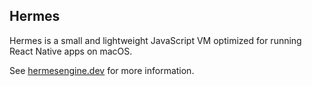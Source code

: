 ## Hermes

Hermes is a small and lightweight JavaScript VM optimized for running
React Native apps on macOS.

See [hermesengine.dev](https://hermesengine.dev) for more information.
